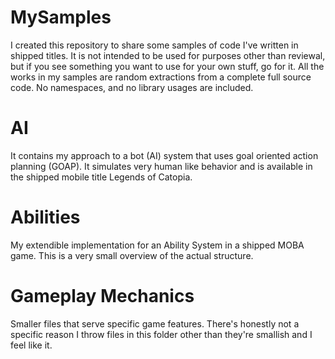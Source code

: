 # MySamples
I created this repository to share some samples of code I've written in shipped titles. It is not intended to be used for purposes other than reviewal, but if you see something you want to use for your own stuff, go for it.
All the works in my samples are random extractions from a complete full source code. No namespaces, and no library usages are included.

# AI
It contains my approach to a bot (AI) system that uses goal oriented action planning (GOAP). It simulates very human like behavior and is available in the shipped mobile title Legends of Catopia.
# Abilities
My extendible implementation for an Ability System in a shipped MOBA game. This is a very small overview of the actual structure.
# Gameplay Mechanics
Smaller files that serve specific game features. There's honestly not a specific reason I throw files in this folder other than they're smallish and I feel like it.
